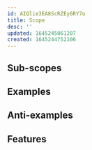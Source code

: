 ```yaml
---
id: AIQlie3EA8ScRZEy6RY7u
title: Scope
desc: ''
updated: 1645245061207
created: 1645244752106
---
```


<description>

## Sub-scopes

## Examples

## Anti-examples

## Features
